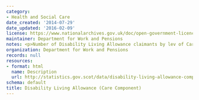 ```yaml
---
category:
- Health and Social Care
date_created: '2014-07-29'
date_updated: '2016-02-09'
license: https://www.nationalarchives.gov.uk/doc/open-government-licence/version/3/
maintainer: Department for Work and Pensions
notes: <p>Number of Disability Living Allowance claimants by lev of Care Component</p>
organization: Department for Work and Pensions
records: null
resources:
- format: html
  name: Description
  url: http://statistics.gov.scot/data/disability-living-allowance-component
schema: default
title: Disability Living Allowance (Care Component)
---
```

